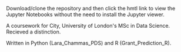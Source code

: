 Download/clone the repository and then click the hmtl link to view the Jupyter Notebooks without the need to install the Jupyter viewer.

A coursework for City, University of London's MSc in Data Science. Recieved a distinction. 

Written in Python (Lara_Chammas_PDS) and R (Grant_Prediction_R). 
